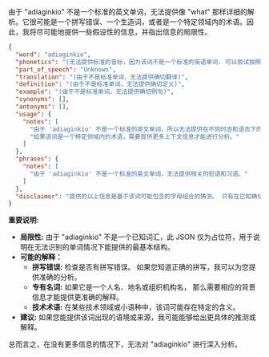 由于 "adiaginkio" 不是一个标准的英文单词，无法提供像 "what" 那样详细的解析。它很可能是一个拼写错误、一个生造词，或者是一个特定领域内的术语。因此，我将尽可能地提供一些假设性的信息，并指出信息的局限性。

```json
{
  "word": "adiaginkio",
  "phonetics": "(无法提供标准的音标，因为该词不是一个标准的英语单词. 可以尝试按照字母发音推测)",
  "part_of_speech": "Unknown",
  "translation": "(由于不是标准单词，无法提供确切翻译)",
  "definition": "(由于不是标准单词，无法提供确切定义)",
  "example": "(由于不是标准单词，无法提供确切例句)",
  "synonyms": [],
  "antonyms": [],
  "usage": {
    "notes": [
      "由于 'adiaginkio' 不是一个标准的英文单词，所以无法提供在不同时态和语态下的具体用法。",
      "如果该词是一个特定领域内的术语，需要提供更多上下文信息才能进行分析。"
    ]
  },
  "phrases": {
    "notes": [
      "由于 'adiaginkio' 不是一个标准的英文单词，无法提供相关的短语和习语。"
    ]
  },
  "disclaimer": "提供的以上信息是基于该词可能包含的字母组合的猜测。 只有在已知确切的语境或定义下才能提供准确的分析。"
}
```

**重要说明:**

*   **局限性:** 由于 "adiaginkio" 不是一个已知词汇，此 JSON 仅为占位符，用于说明在无法识别的单词情况下能提供的最基本结构。
*   **可能的解释：**
    *   **拼写错误:**  检查是否有拼写错误。 如果您知道正确的拼写，我可以为您提供准确的分析。
    *   **专有名词:** 如果它是一个人名、地名或组织机构名， 那么需要相应的背景信息才能提供更准确的解释。
    *   **技术术语:** 在某些技术领域或小语种中，该词可能存在特定的含义。
*   **建议:**  如果您能提供该词出现的语境或来源，我可能能够给出更具体的推测或解释。

总而言之，在没有更多信息的情况下，无法对 "adiaginkio" 进行深入分析。
